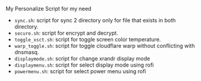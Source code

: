 My Personalize Script for my need

- `sync.sh`: script for sync 2 directory only for file that exists in both directory.
- `secure.sh`: script for encrypt and decrypt. 
- `toggle_xsct.sh`: script for toggle screen color temperature. 
- `warp_toggle.sh`: script for toggle cloudflare warp without conflicting with dnsmasq.
- `displaymode.sh`: script for change xrandr display mode 
- `displaymenu.sh`: script for select display mode using rofi
- `powermenu.sh`: script for select power menu using rofi
